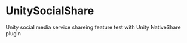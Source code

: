 # UnitySocialShare

Unity social media service shareing feature test with Unity NativeShare plugin 

